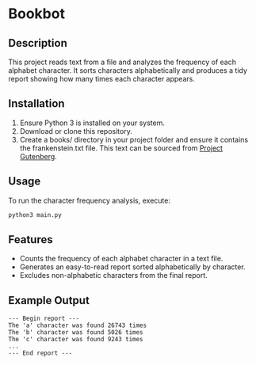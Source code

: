 # Bookbot

## Description
This project reads text from a file and analyzes the frequency of each alphabet character. It sorts characters alphabetically and produces a tidy report showing how many times each character appears.

## Installation

1. Ensure Python 3 is installed on your system.
2. Download or clone this repository.
3. Create a books/ directory in your project folder and ensure it contains the frankenstein.txt file. This text can be sourced from [Project Gutenberg](https://www.gutenberg.org/).

## Usage

To run the character frequency analysis, execute:

```bash
python3 main.py
```

## Features

* Counts the frequency of each alphabet character in a text file.
* Generates an easy-to-read report sorted alphabetically by character.
* Excludes non-alphabetic characters from the final report.

## Example Output

```
--- Begin report ---
The 'a' character was found 26743 times
The 'b' character was found 5026 times
The 'c' character was found 9243 times
...
--- End report ---
```
